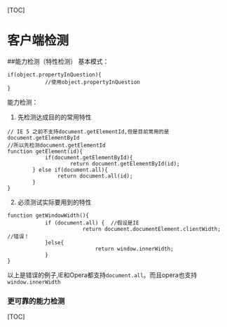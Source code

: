 [TOC]

# 客户端检测

##能力检测（特性检测）
基本模式：
```
if(object.propertyInQuestion){
            //使用object.propertyInQuestion
}
```

能力检测：
1. 先检测达成目的的常用特性
```
// IE 5 之前不支持document.getElementId,但是目前常用的是document.getElementById
//所以先检测document.getElementId
function getElement(id){
            if(document.getElementById){
                    return document.getElementById(id);
        } else if(document.all){
                return document.all(id);
        }
}

```

2. 必须测试实际要用到的特性
```
function getWindowWidth(){
            if (document.all) {  //假设是IE
                        return document.documentElement.clientWidth; //错误！
            }else{
                            return window.innerWidth;
            }
}
```
以上是错误的例子,IE和Opera都支持`document.all`。而且opera也支持`window.innerWidth`

### 更可靠的能力检测










[TOC]
